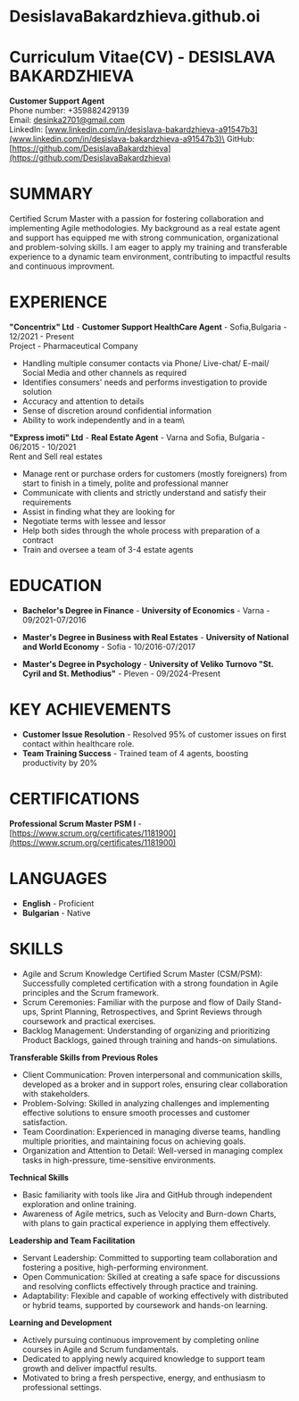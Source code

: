 # DesislavaBakardzhieva.github.oi
# Curriculum Vitae(CV) - **DESISLAVA BAKARDZHIEVA**
**Customer Support Agent**\
Phone number: +359882429139\
Email: desinka2701@gmail.com\
LinkеdIn: [www.linkedin.com/in/desislava-bakardzhieva-a91547b3](www.linkedin.com/in/desislava-bakardzhieva-a91547b3)\
GitHub: [https://github.com/DesislavaBakardzhieva](https://github.com/DesislavaBakardzhieva)

# SUMMARY
Certified Scrum Master with a passion for fostering collaboration and implementing Agile methodologies. My background as a real estate agent and support has equipped me with strong communication, organizational and problem-solving skills. I am eager to apply my training and transferable experience to a dynamic team environment, contributing to impactful results and continuous improvment.

# EXPERIENCE

**"Concentrix" Ltd** - **Customer Support HealthCare Agent** - Sofia,Bulgaria - 12/2021 - Present\
Project - Pharmaceutical Company
+ Handling multiple consumer contacts via Phone/ Live-chat/ E-mail/ Social Media and other channels as required
+ Identifies consumers' needs and performs investigation to provide solution
+ Accuracy and attention to details
+ Sense of discretion around confidential information
+ Ability to work independently and in a team\

**"Express imoti" Ltd** - **Real Estate Agent** - Varna and Sofia, Bulgaria - 06/2015 - 10/2021\
Rent and Sell real estates
+ Manage rent or purchase orders for customers (mostly foreigners) from start to finish in a timely, polite and professional manner
+ Communicate with clients and strictly understand and satisfy their requirements
+ Assist in finding what they are looking for
+ Negotiate terms with lessee and lessor
+ Help both sides through the whole process with preparation of a contract
+ Train and oversee a team of 3-4 estate agents

# EDUCATION

+ **Bachelor's Degree in Finance** - **University of Economics** - Varna - 09/2021-07/2016

+ **Master's Degree in Business with Real Estates** - **University of National and World Economy** - Sofia - 10/2016-07/2017

+ **Master's Degree in Psychology** - **University of Veliko Turnovo "St. Cyril and St. Methodius"** - Pleven - 09/2024-Present

# KEY ACHIEVEMENTS

+ **Customer Issue Resolution** - Resolved 95% of customer issues on first contact within healthcare role.
+ **Team Training Success** - Trained team of 4 agents, boosting productivity by 20%

# CERTIFICATIONS

**Professional Scrum Master PSM I** - [https://www.scrum.org/certificates/1181900](https://www.scrum.org/certificates/1181900)

# LANGUAGES

+ **English** - Proficient
+ **Bulgarian** - Native

# SKILLS

+ Agile and Scrum Knowledge
Certified Scrum Master (CSM/PSM): Successfully completed certification with a strong foundation in Agile principles and the Scrum framework.
+ Scrum Ceremonies: Familiar with the purpose and flow of Daily Stand-ups, Sprint Planning, Retrospectives, and Sprint Reviews through coursework and practical exercises.
+ Backlog Management: Understanding of organizing and prioritizing Product Backlogs, gained through training and hands-on simulations.
  
**Transferable Skills from Previous Roles**
+ Client Communication: Proven interpersonal and communication skills, developed as a broker and in support roles, ensuring clear collaboration with stakeholders.
+ Problem-Solving: Skilled in analyzing challenges and implementing effective solutions to ensure smooth processes and customer satisfaction.
+ Team Coordination: Experienced in managing diverse teams, handling multiple priorities, and maintaining focus on achieving goals.
+ Organization and Attention to Detail: Well-versed in managing complex tasks in high-pressure, time-sensitive environments.

**Technical Skills**

+ Basic familiarity with tools like Jira and GitHub through independent exploration and online training.
+ Awareness of Agile metrics, such as Velocity and Burn-down Charts, with plans to gain practical experience in applying them effectively.
  
**Leadership and Team Facilitation**

+ Servant Leadership: Committed to supporting team collaboration and fostering a positive, high-performing environment.
+ Open Communication: Skilled at creating a safe space for discussions and resolving conflicts effectively through practice and training.
+ Adaptability: Flexible and capable of working effectively with distributed or hybrid teams, supported by coursework and hands-on learning.
  
**Learning and Development**

+ Actively pursuing continuous improvement by completing online courses in Agile and Scrum fundamentals.
+ Dedicated to applying newly acquired knowledge to support team growth and deliver impactful results.
+ Motivated to bring a fresh perspective, energy, and enthusiasm to professional settings.






